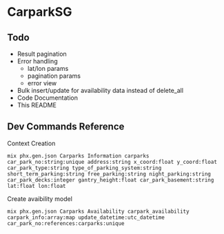 # CarparkSG

## Todo

- Result pagination
- Error handling
  - lat/lon params
  - pagination params
  - error view
- Bulk insert/update for availability data instead of delete_all
- Code Documentation
- This README

## Dev Commands Reference

Context Creation

```
mix phx.gen.json Carparks Information carparks car_park_no:string:unique address:string x_coord:float y_coord:float car_park_type:string type_of_parking_system:string short_term_parking:string free_parking:string night_parking:string car_park_decks:integer gantry_height:float car_park_basement:string lat:float lon:float
```

Create avaibility model

```
mix phx.gen.json Carparks Availability carpark_availability carpark_info:array:map update_datetime:utc_datetime car_park_no:references:carparks:unique
```
